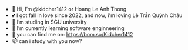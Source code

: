 - 👋 Hi, I’m @kidcher1412 or Hoang Le Anh Thong
- 💕 I got fall in love since 2022, and now, i'm loving Lê Trần Quỳnh Châu
- 👀 I’m studing in SGU university
- 🌱 I’m currently learning software enginneering
- 💞️ you can find me on: https://bom.so/Kidcher1412
- 📫 can i study with you now?

<!---
kidcher1412/kidcher1412 is a ✨ special ✨ repository because its `README.md` (this file) appears on your GitHub profile.
You can click the Preview link to take a look at your changes.
--->
